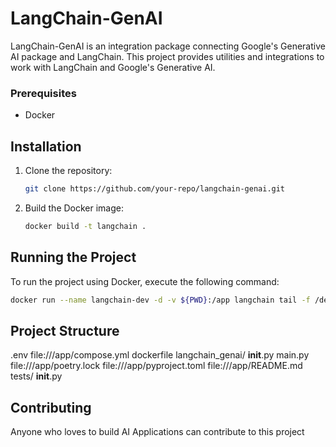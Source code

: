 # LangChain-GenAI

LangChain-GenAI is an integration package connecting Google's Generative AI package and LangChain. This project provides utilities and integrations to work with LangChain and Google's Generative AI.


### Prerequisites
- Docker


## Installation

1. Clone the repository:
    ```sh
    git clone https://github.com/your-repo/langchain-genai.git
    ```

2. Build the Docker image:
    ```sh
    docker build -t langchain .
    ```

## Running the Project

To run the project using Docker, execute the following command:

```sh
docker run --name langchain-dev -d -v ${PWD}:/app langchain tail -f /dev/null
```

## Project Structure
.env
file:///app/compose.yml
dockerfile
langchain_genai/
    __init__.py
    main.py
file:///app/poetry.lock
file:///app/pyproject.toml
file:///app/README.md
tests/
    __init__.py




## Contributing
Anyone who loves to build AI Applications can contribute to this project 

